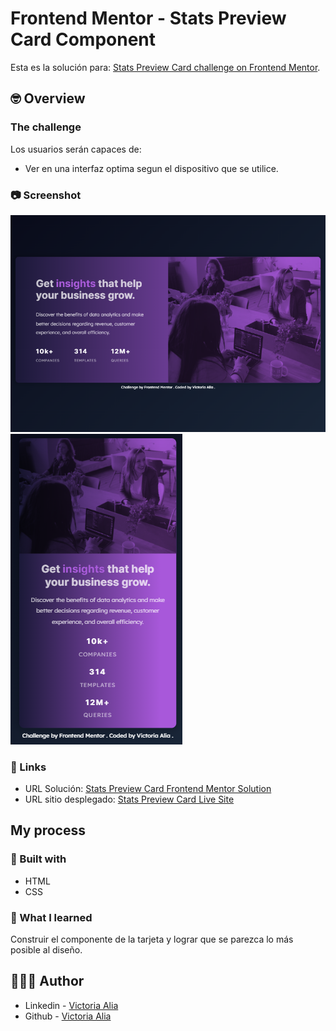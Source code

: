 # Frontend Mentor - Stats Preview Card Component

Esta es la solución para: [Stats Preview Card challenge on Frontend Mentor](https://www.frontendmentor.io/challenges/stats-preview-card-component-8JqbgoU62/hub/stats-preview-card-Efr1_gJtm7).

## 🤓 Overview

### The challenge

Los usuarios serán capaces de:

- Ver en una interfaz optima segun el dispositivo que se utilice.


### 📷 Screenshot

![Diseño escritorio](https://github.com/victoriaalia/stats-preview-card/blob/main/screenshot%20desktop.png)
![Diseño movil](https://github.com/victoriaalia/stats-preview-card/blob/main/screenshot%20mobile.png)

### 🙆 Links

- URL Solución: [Stats Preview Card Frontend Mentor Solution](https://github.com/victoriaalia/stats-preview-card)
- URL sitio desplegado: [Stats Preview Card Live Site](https://stats-preview-card-pink.vercel.app/)

## My process

### 👷 Built with

- HTML
- CSS

### 🤔 What I learned

Construir el componente de la tarjeta y lograr que se parezca lo más posible al diseño.


## 👩🏻‍💻 Author

- Linkedin - [Victoria Alia](https://www.linkedin.com/in/maria-victoria-alia-a79682206/)
- Github - [Victoria Alia](https://github.com/victoriaalia)
